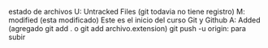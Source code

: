 estado de archivos
U: Untracked Files (git todavia no tiene registro)
M: modified (esta modificado)
Este es el inicio del curso Git y Github
A: Added (agregado git add . o git add archivo.extension)
git push -u origin: para subir
